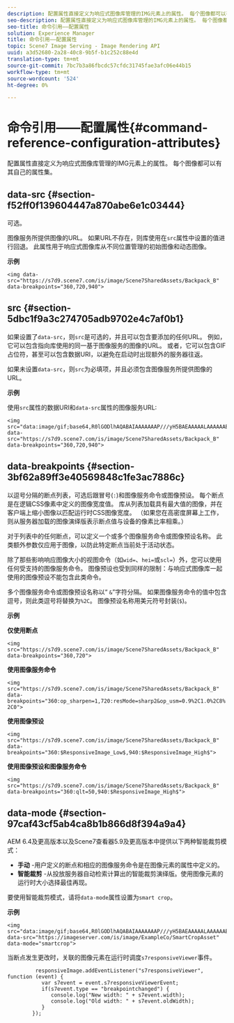 ```yaml
---
description: 配置属性直接定义为响应式图像库管理的IMG元素上的属性。 每个图像都可以有其自己的属性集。
seo-description: 配置属性直接定义为响应式图像库管理的IMG元素上的属性。 每个图像都可以有其自己的属性集。
seo-title: 命令引用——配置属性
solution: Experience Manager
title: 命令引用——配置属性
topic: Scene7 Image Serving - Image Rendering API
uuid: a3d52680-2a28-40c8-9b5f-b1c252c88e4d
translation-type: tm+mt
source-git-commit: 7bc7b3a86fbcdc57cfdc31745fae3afc06e44b15
workflow-type: tm+mt
source-wordcount: '524'
ht-degree: 0%

---
```



# 命令引用——配置属性{#command-reference-configuration-attributes}

配置属性直接定义为响应式图像库管理的IMG元素上的属性。 每个图像都可以有其自己的属性集。

## data-src {#section-f52ff0f139604447a870abe6e1c03444}

可选。

图像服务所提供图像的URL。 如果URL不存在，则库使用在`src`属性中设置的值进行回退。 此属性用于响应式图像库从不同位置管理的初始图像和动态图像。

**示例**

```
<img data-src="https://s7d9.scene7.com/is/image/Scene7SharedAssets/Backpack_B" data-breakpoints="360,720,940">
```

## src {#section-5dbc1f9a3c274705adb9702e4c7af0b1}

如果设置了`data-src`，则`src`是可选的，并且可以包含要添加的任何URL。 例如，它可以包含指向库使用的同一基于图像服务的图像的URL。 或者，它可以包含GIF占位符，甚至可以包含数据URI，以避免在启动时出现额外的服务器往返。

如果未设置`data-src`，则`src`为必填项，并且必须包含图像服务所提供图像的URL。

**示例**

使用`src`属性的数据URI和`data-src`属性的图像服务URL:

```
<img src="data:image/gif;base64,R0lGODlhAQABAIAAAAAAAP///yH5BAEAAAAALAAAAAABAAEAAAIBRAA7" data-src="https://s7d9.scene7.com/is/image/Scene7SharedAssets/Backpack_B" data-breakpoints="360,720,940">
```

## data-breakpoints {#section-3bf62a89ff3e40569848c1fe3ac7886c}

以逗号分隔的断点列表，可选后跟冒号(`:`)和图像服务命令或图像预设。 每个断点是在逻辑CSS像素中定义的图像宽度值。 库从列表加载具有最大值的图像，并在客户端上缩小图像以匹配运行时CSS图像宽度。 （如果您在高密度屏幕上工作，则从服务器加载的图像演绎版表示断点值与设备的像素比率相乘。）

对于列表中的任何断点，可以定义一个或多个图像服务命令或图像预设名称。 此类额外参数仅应用于图像，以防此特定断点当前处于活动状态。

除了那些影响响应图像大小的视图命令（如`wid=`、`hei=`或`scl=`）外，您可以使用任何受支持的图像服务命令。 图像预设也受到同样的限制：与响应式图像库一起使用的图像预设不能包含此类命令。

多个图像服务命令或图像预设名称以“ `&`”字符分隔。 如果图像服务命令的值中包含逗号，则此类逗号将替换为`%2C`。 图像预设名称用美元符号封装(`$`)。

**示例**

**仅使用断点**

`<img src="https://s7d9.scene7.com/is/image/Scene7SharedAssets/Backpack_B" data-breakpoints="360,720">`

**使用图像服务命令**

`<img src="https://s7d9.scene7.com/is/image/Scene7SharedAssets/Backpack_B" data-breakpoints="360:op_sharpen=1,720:resMode=sharp2&op_usm=0.9%2C1.0%2C8%2C0">`

**使用图像预设**

`<img src="https://s7d9.scene7.com/is/image/Scene7SharedAssets/Backpack_B" data-breakpoints="360:$ResponsiveImage_Low$,940:$ResponsiveImage_High$">`

**使用图像预设和图像服务命令**

`<img src="https://s7d9.scene7.com/is/image/Scene7SharedAssets/Backpack_B" data-breakpoints="360:qlt=50,940:$ResponsiveImage_High$">`

## data-mode {#section-97caf43cf5ab4ca8b1b866d8f394a9a4}

AEM 6.4及更高版本以及Scene7查看器5.9及更高版本中提供以下两种智能裁剪模式：

* **手动** -用户定义的断点和相应的图像服务命令是在图像元素的属性中定义的。
* **智能裁剪** -从投放服务器自动检索计算出的智能裁剪演绎版。使用图像元素的运行时大小选择最佳再现。

要使用智能裁剪模式，请将`data-mode`属性设置为`smart crop`。

**示例**

```
<img 
src="data:image/gif;base64,R0lGODlhAQABAIAAAAAAAP///yH5BAEAAAAALAAAAAABAAEAAAIBRAA7" 
data-src="https://imageserver.com/is/image/ExampleCo/SmartCropAsset" 
data-mode="smartcrop">
```

当断点发生更改时，关联的图像元素在运行时调度`s7responsiveViewer`事件。

```
         responsiveImage.addEventListener("s7responsiveViewer", function (event) { 
           var s7event = event.s7responsiveViewerEvent; 
           if(s7event.type == "breakpointchanged") { 
              console.log("New width: " + s7event.width); 
              console.log("Old width: " + s7event.oldWidth); 
           } 
        });
```

